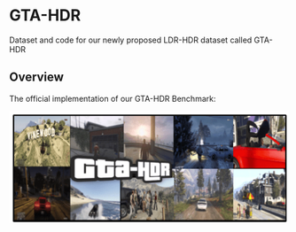 # GTA-HDR
Dataset and code for our newly proposed LDR-HDR dataset called GTA-HDR


## Overview

The official implementation of our GTA-HDR Benchmark:  
 
![My Image](assets/GTA-HDR-Teaser-min.png)

